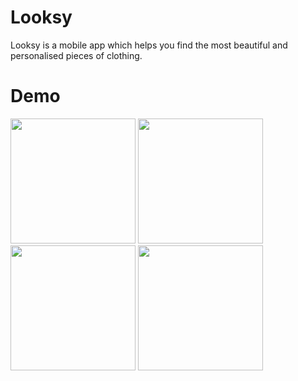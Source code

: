 # Looksy
Looksy is a mobile app which helps you find the most beautiful and personalised pieces of clothing.

# Demo
<img src="https://i.ibb.co/T0P8mL8/IMG-0450.png" width="200">
<img src="https://i.ibb.co/GsHJY2M/IMG-0451.png" width="200">
<img src="https://i.ibb.co/ZfPgYv7/IMG-0452.png" width="200">
<img src="https://i.ibb.co/D8BNp7L/IMG-0453.png" width="200">
